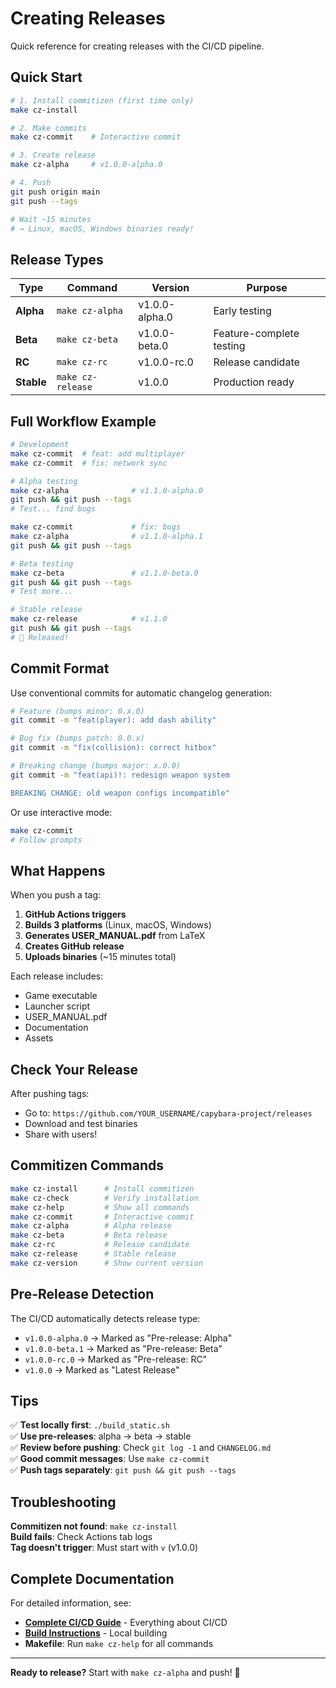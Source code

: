 # Creating Releases

Quick reference for creating releases with the CI/CD pipeline.

## Quick Start

```bash
# 1. Install commitizen (first time only)
make cz-install

# 2. Make commits
make cz-commit    # Interactive commit

# 3. Create release
make cz-alpha     # v1.0.0-alpha.0

# 4. Push
git push origin main
git push --tags

# Wait ~15 minutes
# → Linux, macOS, Windows binaries ready!
```

## Release Types

| Type | Command | Version | Purpose |
|------|---------|---------|---------|
| **Alpha** | `make cz-alpha` | v1.0.0-alpha.0 | Early testing |
| **Beta** | `make cz-beta` | v1.0.0-beta.0 | Feature-complete testing |
| **RC** | `make cz-rc` | v1.0.0-rc.0 | Release candidate |
| **Stable** | `make cz-release` | v1.0.0 | Production ready |

## Full Workflow Example

```bash
# Development
make cz-commit  # feat: add multiplayer
make cz-commit  # fix: network sync

# Alpha testing
make cz-alpha              # v1.1.0-alpha.0
git push && git push --tags
# Test... find bugs

make cz-commit             # fix: bugs
make cz-alpha              # v1.1.0-alpha.1
git push && git push --tags

# Beta testing
make cz-beta               # v1.1.0-beta.0
git push && git push --tags
# Test more...

# Stable release
make cz-release            # v1.1.0
git push && git push --tags
# 🎉 Released!
```

## Commit Format

Use conventional commits for automatic changelog generation:

```bash
# Feature (bumps minor: 0.x.0)
git commit -m "feat(player): add dash ability"

# Bug fix (bumps patch: 0.0.x)
git commit -m "fix(collision): correct hitbox"

# Breaking change (bumps major: x.0.0)
git commit -m "feat(api)!: redesign weapon system

BREAKING CHANGE: old weapon configs incompatible"
```

Or use interactive mode:
```bash
make cz-commit
# Follow prompts
```

## What Happens

When you push a tag:

1. **GitHub Actions triggers**
2. **Builds 3 platforms** (Linux, macOS, Windows)
3. **Generates USER_MANUAL.pdf** from LaTeX
4. **Creates GitHub release**
5. **Uploads binaries** (~15 minutes total)

Each release includes:
- Game executable
- Launcher script
- USER_MANUAL.pdf
- Documentation
- Assets

## Check Your Release

After pushing tags:
- Go to: `https://github.com/YOUR_USERNAME/capybara-project/releases`
- Download and test binaries
- Share with users!

## Commitizen Commands

```bash
make cz-install      # Install commitizen
make cz-check        # Verify installation
make cz-help         # Show all commands
make cz-commit       # Interactive commit
make cz-alpha        # Alpha release
make cz-beta         # Beta release
make cz-rc           # Release candidate
make cz-release      # Stable release
make cz-version      # Show current version
```

## Pre-Release Detection

The CI/CD automatically detects release type:
- `v1.0.0-alpha.0` → Marked as "Pre-release: Alpha"
- `v1.0.0-beta.1` → Marked as "Pre-release: Beta"
- `v1.0.0-rc.0` → Marked as "Pre-release: RC"
- `v1.0.0` → Marked as "Latest Release"

## Tips

✅ **Test locally first**: `./build_static.sh`  
✅ **Use pre-releases**: alpha → beta → stable  
✅ **Review before pushing**: Check `git log -1` and `CHANGELOG.md`  
✅ **Good commit messages**: Use `make cz-commit`  
✅ **Push tags separately**: `git push && git push --tags`  

## Troubleshooting

**Commitizen not found**: `make cz-install`  
**Build fails**: Check Actions tab logs  
**Tag doesn't trigger**: Must start with `v` (v1.0.0)  

## Complete Documentation

For detailed information, see:
- **[Complete CI/CD Guide](docs/CI_CD_COMPLETE_GUIDE.md)** - Everything about CI/CD
- **[Build Instructions](docs/BUILD.md)** - Local building
- **Makefile**: Run `make cz-help` for all commands

---

**Ready to release?** Start with `make cz-alpha` and push! 🚀

